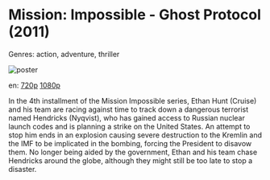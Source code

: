 # Mission: Impossible - Ghost Protocol (2011)

Genres: action, adventure, thriller

![poster](http://image.tmdb.org/t/p/w500/s58mMsgIVOFfoXPtwPWJ3hDYpXf.jpg)

en:
  [720p](magnet:?xt=urn:btih:A6E35FB21C31020910FD48CC273493D3106344E7&tr=udp://glotorrents.pw:6969/announce&tr=udp://tracker.opentrackr.org:1337/announce&tr=udp://torrent.gresille.org:80/announce&tr=udp://tracker.openbittorrent.com:80&tr=udp://tracker.coppersurfer.tk:6969&tr=udp://tracker.leechers-paradise.org:6969&tr=udp://p4p.arenabg.ch:1337&tr=udp://tracker.internetwarriors.net:1337)
  [1080p](magnet:?xt=urn:btih:EE02FB104C549A1EC0E3AEEEF2025E3B1A71F7EE&tr=udp://glotorrents.pw:6969/announce&tr=udp://tracker.opentrackr.org:1337/announce&tr=udp://torrent.gresille.org:80/announce&tr=udp://tracker.openbittorrent.com:80&tr=udp://tracker.coppersurfer.tk:6969&tr=udp://tracker.leechers-paradise.org:6969&tr=udp://p4p.arenabg.ch:1337&tr=udp://tracker.internetwarriors.net:1337)
  


In the 4th installment of the Mission Impossible series, Ethan Hunt (Cruise) and his team are racing against time to track down a dangerous terrorist named Hendricks (Nyqvist), who has gained access to Russian nuclear launch codes and is planning a strike on the United States. An attempt to stop him ends in an explosion causing severe destruction to the Kremlin and the IMF to be implicated in the bombing, forcing the President to disavow them. No longer being aided by the government, Ethan and his team chase Hendricks around the globe, although they might still be too late to stop a disaster.